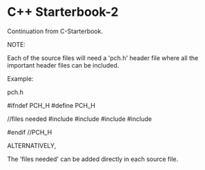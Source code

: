 # C++ Starterbook-2

Continuation from C-Starterbook.

NOTE:

Each of the source files will need a 'pch.h' header file where all the important header files can be included.

Example:

pch.h

#ifndef PCH_H
#define PCH_H

//files needed
#include <iostream>
#include <string>
#include <iomanip>
#include <limits>

#endif //PCH_H

ALTERNATIVELY,

The 'files needed' can be added directly in each source file.

